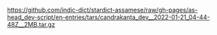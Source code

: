 https://github.com/indic-dict/stardict-assamese/raw/gh-pages/as-head_dev-script/en-entries/tars/candrakanta_dev__2022-01-21_04-44-48Z__2MB.tar.gz  
